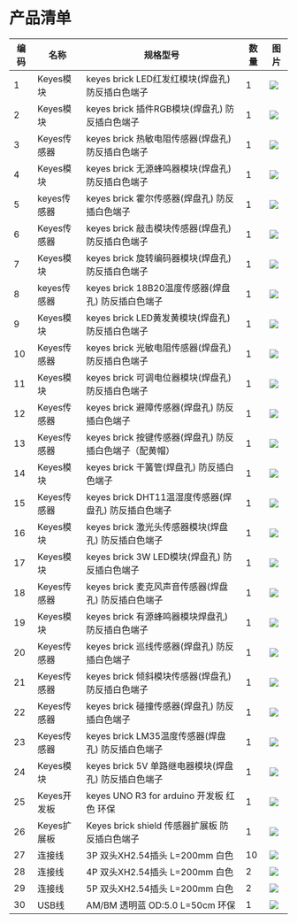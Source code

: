 
# 产品清单

|编码|名称|规格型号|数量|图片|
|-|-|-|-|-|
|1|Keyes模块|keyes brick LED红发红模块(焊盘孔) 防反插白色端子|1|![](media/97c8b959c38a9622b6e69150e385694c.jpeg)|
|2|Keyes模块|keyes brick 插件RGB模块(焊盘孔) 防反插白色端子|1|![](media/44006b264f3a6d8d21338548bcc54798.jpeg)|
|3|Keyes传感器|keyes brick 热敏电阻传感器(焊盘孔) 防反插白色端子|1|![](media/83c64e706958591ca7376f161ca1d750.jpeg)|
|4|Keyes模块|keyes brick 无源蜂鸣器模块(焊盘孔) 防反插白色端子|1|![](media/9b72e8c15c0f655ce99bfbda3c88b6c1.jpeg)|
|5|keyes传感器|keyes brick 霍尔传感器(焊盘孔) 防反插白色端子|1|![](media/084175a3d8198a35232cf6fc830814fb.jpeg)|
|6|Keyes传感器|keyes brick 敲击模块传感器(焊盘孔) 防反插白色端子|1|![](media/6443b5f821496694aebb19cc0ae421b9.jpeg)|
|7|Keyes模块|keyes brick 旋转编码器模块(焊盘孔) 防反插白色端子|1|![](media/ee275e6911ab4328e799c6dfd0ac96ac.jpeg)|
|8|keyes传感器|keyes brick 18B20温度传感器(焊盘孔) 防反插白色端子|1|![](media/6be720388f1bdca9594681d3f13e0479.jpeg)|
|9|Keyes模块|keyes brick LED黄发黄模块(焊盘孔) 防反插白色端子|1|![](media/04ea1a484616e63570111e074b54014c.jpeg)|
|10|Keyes传感器|keyes brick 光敏电阻传感器(焊盘孔) 防反插白色端子|1|![](media/d5d58f26dcb72497321a199e32615ccf.jpeg)|
|11|Keyes模块|keyes brick 可调电位器模块(焊盘孔) 防反插白色端子|1|![](media/1b9725f6ba559c3c5f705f65f40bffec.jpeg)|
|12|Keyes传感器|keyes brick 避障传感器(焊盘孔) 防反插白色端子|1|![](media/b8cc21ea466051f166c6c4dc8fee63dd.jpeg)|
|13|Keyes传感器|keyes brick 按键传感器(焊盘孔) 防反插白色端子（配黄帽）|1|![](media/17acb3051414fbe8ef735422204f3487.jpeg)|
|14|Keyes模块|keyes brick 干簧管(焊盘孔) 防反插白色端子|1|![](media/36ea9e9a9a7d89b47eafbd848454dbe0.jpeg)|
|15|Keyes传感器|keyes brick DHT11温湿度传感器(焊盘孔) 防反插白色端子|1|![](media/1c5f6eb6e3c8705f8d6bf9d7a7f8b34d.jpeg)|
|16|Keyes模块|keyes brick 激光头传感器模块(焊盘孔) 防反插白色端子|1|![](media/cfdb515a78fde473ad19a2179a3afd8f.jpeg)|
|17|Keyes模块|keyes brick 3W LED模块(焊盘孔) 防反插白色端子|1|![](media/60b647551fdcee654aef71a38c51b9e4.jpeg)|
|18|Keyes传感器|keyes brick 麦克风声音传感器(焊盘孔) 防反插白色端子|1|![](media/7fc5f8b98bab88e052e56abd03eb0e95.jpeg)|
|19|Keyes模块|keyes brick 有源蜂鸣器模块焊盘孔) 防反插白色端子|1|![](media/5a92c298189a66f9bde8b4f75567ab9f.jpeg)|
|20|Keyes传感器|keyes brick 巡线传感器(焊盘孔) 防反插白色端子|1|![](media/e36d948970a8a53917a9301789753938.jpeg)|
|21|Keyes传感器|keyes brick 倾斜模块传感器(焊盘孔) 防反插白色端子|1|![](media/a5ac6314cccad3436771291dd5a712ba.jpeg)|
|22|Keyes传感器|keyes brick 碰撞传感器(焊盘孔) 防反插白色端子|1|![](media/3627b4c362114b29a1e7664e74c5901d.jpeg)|
|23|Keyes传感器|keyes brick LM35温度传感器(焊盘孔) 防反插白色端子|1|![](media/301d4ca30d3e620a8352bd1d125705b4.jpeg)|
|24|Keyes模块|keyes brick 5V 单路继电器模块(焊盘孔) 防反插白色端子|1|![](media/3dd7ee1dcf64148fcaf9dc47c860d089.jpeg)|
|25|Keyes开发板|keyes UNO R3 for arduino 开发板 红色 环保|1|![](media/d9cfead373e1bb71a0bb87419ff0b9b6.jpeg)|
|26|Keyes扩展板|Keyes brick shield 传感器扩展板 防反插白色端子|1|![](media/31060903ccabb6c3a48f6c3868a48a57.jpeg)|
|27|连接线|3P 双头XH2.54插头 L=200mm 白色|10|![](media/13d71d38c7944b3767063545ad0549b1.png)|
|28|连接线|4P 双头XH2.54插头 L=200mm 白色|2|![](media/13d71d38c7944b3767063545ad0549b1.png)|
|29|连接线|5P 双头XH2.54插头 L=200mm 白色|2|![](media/13d71d38c7944b3767063545ad0549b1.png)|
|30|USB线|AM/BM 透明蓝 OD:5.0 L=50cm 环保|1|![](media/e3b1f934757035703aa5d7f7c942320c.png)|



